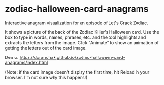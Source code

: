 # zodiac-halloween-card-anagrams
Interactive anagram visualization for an episode of Let's Crack Zodiac.

It shows a picture of the back of the Zodiac Killer's Halloween card.  Use the box to type in words, names, phrases, etc. and the tool highlights and extracts the letters from the image.  Click "Animate" to show an animation of getting the letters out of the card image.

Demo: https://doranchak.github.io/zodiac-halloween-card-anagrams/index.html

(Note: if the card image doesn't display the first time, hit Reload in your browser.  I'm not sure why this happens!)
